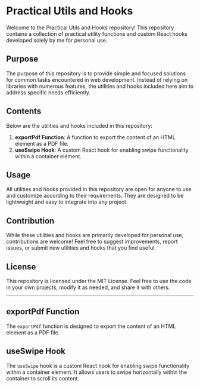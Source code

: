 # Practical Utils and Hooks

Welcome to the Practical Utils and Hooks repository! This repository contains a collection of practical utility functions and custom React hooks developed solely by me for personal use.

## Purpose

The purpose of this repository is to provide simple and focused solutions for common tasks encountered in web development. Instead of relying on libraries with numerous features, the utilities and hooks included here aim to address specific needs efficiently.

## Contents

Below are the utilities and hooks included in this repository:

1. **exportPdf Function**: A function to export the content of an HTML element as a PDF file.
2. **useSwipe Hook**: A custom React hook for enabling swipe functionality within a container element.

## Usage

All utilities and hooks provided in this repository are open for anyone to use and customize according to their requirements. They are designed to be lightweight and easy to integrate into any project.

## Contribution

While these utilities and hooks are primarily developed for personal use, contributions are welcome! Feel free to suggest improvements, report issues, or submit new utilities and hooks that you find useful.

## License

This repository is licensed under the MIT License. Feel free to use the code in your own projects, modify it as needed, and share it with others.

---

## exportPdf Function

The `exportPdf` function is designed to export the content of an HTML element as a PDF file.

## useSwipe Hook

The `useSwipe` hook is a custom React hook for enabling swipe functionality within a container element. It allows users to swipe horizontally within the container to scroll its content.
